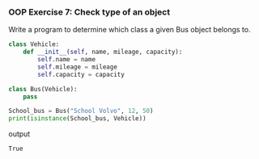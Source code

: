 ### OOP Exercise 7: Check type of an object
Write a program to determine which class a given Bus object belongs to.

```python
class Vehicle:
    def __init__(self, name, mileage, capacity):
        self.name = name
        self.mileage = mileage
        self.capacity = capacity

class Bus(Vehicle):
    pass

School_bus = Bus("School Volvo", 12, 50)
print(isinstance(School_bus, Vehicle))
```
output
```
True
```
